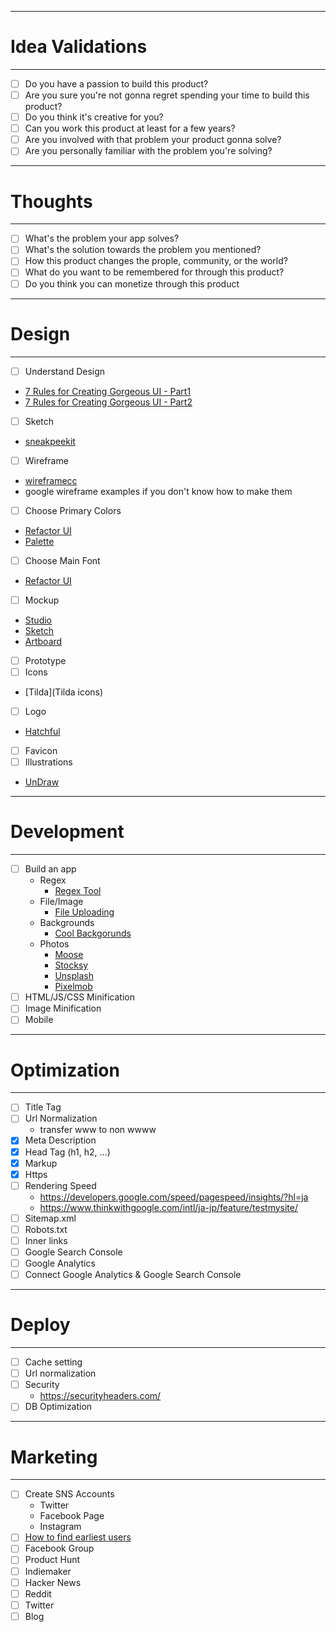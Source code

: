 -------------------------
# Idea Validations
-------------------------
- [ ] Do you have a passion to build this product?
- [ ] Are you sure you're not gonna regret spending your time to build this product?
- [ ] Do you think it's creative for you?
- [ ] Can you work this product at least for a few years?
- [ ] Are you involved with that problem your product gonna solve?
- [ ] Are you personally familiar with the problem you're solving?

--------------------------
# Thoughts
--------------------------
- [ ] What's the problem your app solves?
- [ ] What's the solution towards the problem you mentioned?
- [ ] How this product changes the prople, community, or the world?
- [ ] What do you want to be remembered for through this product?
- [ ] Do you think you can monetize through this product

----------------------------------------
# Design
----------------------------------------
- [ ] Understand Design
 - [7 Rules for Creating Gorgeous UI - Part1](https://medium.com/@erikdkennedy/7-rules-for-creating-gorgeous-ui-part-1-559d4e805cda)
 - [7 Rules for Creating Gorgeous UI - Part2](https://medium.com/@erikdkennedy/7-rules-for-creating-gorgeous-ui-part-2-430de537ba96)
- [ ] Sketch
 - [sneakpeekit](http://sneakpeekit.com/)
- [ ] Wireframe
 - [wireframecc](https://wireframe.cc/)
 - google wireframe examples if you don't know how to make them
- [ ] Choose Primary Colors
 - [Refactor UI](http://bit.ly/2SKsNIA)
 - [Palette](https://palettte.app/)
- [ ] Choose Main Font
 - [Refactor UI](http://bit.ly/2SKsNIA)
- [ ] Mockup
 - [Studio](https://studio.design)
 - [Sketch](https://www.sketchapp.com/)
 - [Artboard](https://artboard.studio/)
- [ ] Prototype
- [ ] Icons
 - [Tilda](Tilda icons)
- [ ] Logo
 - [Hatchful](https://hatchful.shopify.com)
- [ ] Favicon
- [ ] Illustrations
 - [UnDraw](https://undraw.co/illustrations)

----------------------------------------
# Development
----------------------------------------
- [ ] Build an app
  - Regex
    - [Regex Tool](https://regexr.com/)
  - File/Image
    - [File Uploading](https://pqina.nl/filepond/)
  - Backgrounds
    - [Cool Backgorunds](https://coolbackgrounds.io/)
  - Photos
    - [Moose](https://photos.icons8.com/)
    - [Stocksy](https://www.stocksy.com/)
    - [Unsplash](https://unsplash.com/)
    - [Pixelmob](https://pixelmob.co/)
- [ ] HTML/JS/CSS Minification
- [ ] Image Minification
- [ ] Mobile

----------------------------------------
# Optimization
----------------------------------------
- [ ] Title Tag
- [ ] Url Normalization
  - transfer www to non wwww
- [x] Meta Description
- [x] Head Tag (h1, h2, ...)
- [x] Markup
- [x] Https
- [ ] Rendering Speed
  - https://developers.google.com/speed/pagespeed/insights/?hl=ja
  - https://www.thinkwithgoogle.com/intl/ja-jp/feature/testmysite/
- [ ] Sitemap.xml
- [ ] Robots.txt
- [ ] Inner links
- [ ] Google Search Console
- [ ] Google Analytics
- [ ] Connect Google Analytics & Google Search Console

----------------------------------------
# Deploy
----------------------------------------
- [ ] Cache setting
- [ ] Url normalization
- [ ] Security
  - https://securityheaders.com/
- [ ] DB Optimization

----------------------------------------
# Marketing
----------------------------------------
- [ ] Create SNS Accounts
  - Twitter
  - Facebook Page
  - Instagram
- [ ] [How to find earliest users](http://bit.ly/2CwNvbI)
- [ ] Facebook Group
- [ ] Product Hunt
- [ ] Indiemaker
- [ ] Hacker News
- [ ] Reddit
- [ ] Twitter
- [ ] Blog
